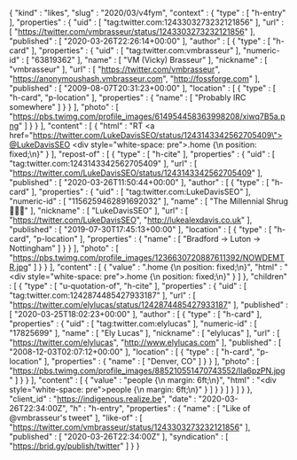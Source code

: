 {
  "kind" : "likes",
  "slug" : "2020/03/v4fym",
  "context" : {
    "type" : [ "h-entry" ],
    "properties" : {
      "uid" : [ "tag:twitter.com:1243303273232121856" ],
      "url" : [ "https://twitter.com/vmbrasseur/status/1243303273232121856" ],
      "published" : [ "2020-03-26T22:26:14+00:00" ],
      "author" : [ {
        "type" : [ "h-card" ],
        "properties" : {
          "uid" : [ "tag:twitter.com:vmbrasseur" ],
          "numeric-id" : [ "63819362" ],
          "name" : [ "VM (Vicky) Brasseur" ],
          "nickname" : [ "vmbrasseur" ],
          "url" : [ "https://twitter.com/vmbrasseur", "https://anonymoushash.vmbrasseur.com", "http://fossforge.com" ],
          "published" : [ "2009-08-07T20:31:23+00:00" ],
          "location" : [ {
            "type" : [ "h-card", "p-location" ],
            "properties" : {
              "name" : [ "Probably IRC somewhere" ]
            }
          } ],
          "photo" : [ "https://pbs.twimg.com/profile_images/614954458363998208/xiwq7B5a.png" ]
        }
      } ],
      "content" : [ {
        "html" : "RT <a href=\"https://twitter.com/LukeDavisSEO/status/1243143342562705409\">@LukeDavisSEO</a> <div style=\"white-space: pre\">.home {\n  position: fixed;\n}</div>"
      } ],
      "repost-of" : [ {
        "type" : [ "h-cite" ],
        "properties" : {
          "uid" : [ "tag:twitter.com:1243143342562705409" ],
          "url" : [ "https://twitter.com/LukeDavisSEO/status/1243143342562705409" ],
          "published" : [ "2020-03-26T11:50:44+00:00" ],
          "author" : [ {
            "type" : [ "h-card" ],
            "properties" : {
              "uid" : [ "tag:twitter.com:LukeDavisSEO" ],
              "numeric-id" : [ "1156259462891692032" ],
              "name" : [ "The Millennial Shrug 🤷🏽‍♂️" ],
              "nickname" : [ "LukeDavisSEO" ],
              "url" : [ "https://twitter.com/LukeDavisSEO", "http://lukealexdavis.co.uk" ],
              "published" : [ "2019-07-30T17:45:13+00:00" ],
              "location" : [ {
                "type" : [ "h-card", "p-location" ],
                "properties" : {
                  "name" : [ "Bradford → Luton → Nottingham" ]
                }
              } ],
              "photo" : [ "https://pbs.twimg.com/profile_images/1236630720887611392/NOWDEMTR.jpg" ]
            }
          } ],
          "content" : [ {
            "value" : ".home {\n  position: fixed;\n}",
            "html" : "<div style=\"white-space: pre\">.home {\n  position: fixed;\n}</div>"
          } ]
        },
        "children" : [ {
          "type" : [ "u-quotation-of", "h-cite" ],
          "properties" : {
            "uid" : [ "tag:twitter.com:1242874485427933187" ],
            "url" : [ "https://twitter.com/elylucas/status/1242874485427933187" ],
            "published" : [ "2020-03-25T18:02:23+00:00" ],
            "author" : [ {
              "type" : [ "h-card" ],
              "properties" : {
                "uid" : [ "tag:twitter.com:elylucas" ],
                "numeric-id" : [ "17825699" ],
                "name" : [ "Ely Lucas" ],
                "nickname" : [ "elylucas" ],
                "url" : [ "https://twitter.com/elylucas", "http://www.elylucas.com" ],
                "published" : [ "2008-12-03T02:07:12+00:00" ],
                "location" : [ {
                  "type" : [ "h-card", "p-location" ],
                  "properties" : {
                    "name" : [ "Denver, CO" ]
                  }
                } ],
                "photo" : [ "https://pbs.twimg.com/profile_images/885210551470743552/lIa6pzPN.jpg" ]
              }
            } ],
            "content" : [ {
              "value" : "people {\n  margin: 6ft;\n}",
              "html" : "<div style=\"white-space: pre\">people {\n  margin: 6ft;\n}</div>"
            } ]
          }
        } ]
      } ]
    }
  },
  "client_id" : "https://indigenous.realize.be",
  "date" : "2020-03-26T22:34:00Z",
  "h" : "h-entry",
  "properties" : {
    "name" : [ "Like of @vmbrasseur's tweet" ],
    "like-of" : [ "https://twitter.com/vmbrasseur/status/1243303273232121856" ],
    "published" : [ "2020-03-26T22:34:00Z" ],
    "syndication" : [ "https://brid.gy/publish/twitter" ]
  }
}
